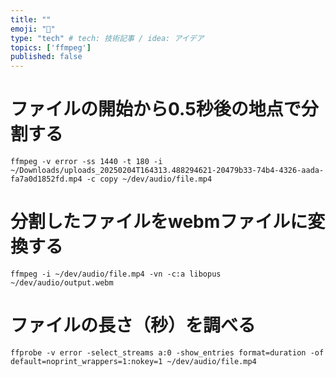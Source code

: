 ```yaml
---
title: ""
emoji: "📝"
type: "tech" # tech: 技術記事 / idea: アイデア
topics: ['ffmpeg']
published: false
---
```


# ファイルの開始から0.5秒後の地点で分割する
```
ffmpeg -v error -ss 1440 -t 180 -i ~/Downloads/uploads_20250204T164313.488294621-20479b33-74b4-4326-aada-fa7a0d1852fd.mp4 -c copy ~/dev/audio/file.mp4
```

# 分割したファイルをwebmファイルに変換する
```
ffmpeg -i ~/dev/audio/file.mp4 -vn -c:a libopus ~/dev/audio/output.webm
```

# ファイルの長さ（秒）を調べる
```
ffprobe -v error -select_streams a:0 -show_entries format=duration -of default=noprint_wrappers=1:nokey=1 ~/dev/audio/file.mp4
```

